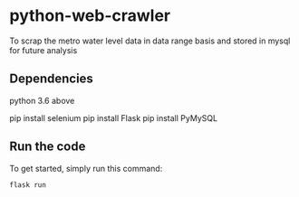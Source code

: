 # python-web-crawler

To scrap the metro water level data in data range basis and stored in mysql for future analysis

## Dependencies

python 3.6 above

pip install selenium
pip install Flask
pip install PyMySQL

## Run the code

To get started, simply run this command:

```
flask run
```
